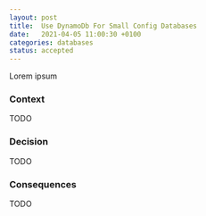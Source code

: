 ```yaml
---
layout: post
title:  Use DynamoDb For Small Config Databases
date:   2021-04-05 11:00:30 +0100
categories: databases
status: accepted
---
```


Lorem ipsum

### Context

TODO

### Decision

TODO

### Consequences

TODO
